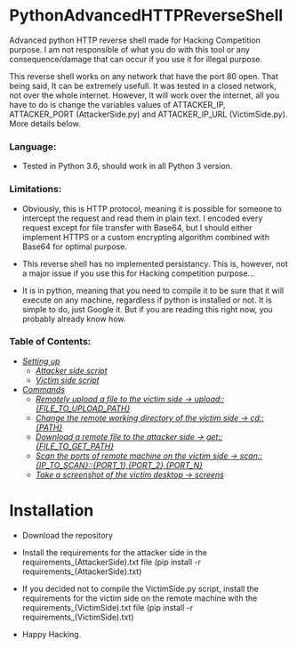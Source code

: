 # PythonAdvancedHTTPReverseShell
Advanced python HTTP reverse shell made for Hacking Competition purpose. I am not responsible of what you do with this tool or any consequence/damage that can occur if you use it for illegal purpose.

This reverse shell works on any network that have the port 80 open. That being said, It can be extremely usefull. It was tested in a closed network, not over the whole internet. However, It will work over the internet, all you have to do is change the variables values of ATTACKER_IP, ATTACKER_PORT (AttackerSide.py) and ATTACKER_IP_URL (VictimSide.py). More details below.

### Language: ### 

- Tested in Python 3.6, should work in all Python 3 version.

### Limitations: ###

- Obviously, this is HTTP protocol, meaning it is possible for someone to intercept the request and read them in plain text. I encoded every request except for file transfer with Base64, but I should either implement HTTPS or a custom encrypting algorithm combined with Base64 for optimal purpose.
               
- This reverse shell has no implemented persistancy. This is, however, not a major issue if you use this for Hacking competition purpose...

- It is in python, meaning that you need to compile it to be sure that it will execute on any machine, regardless if python is installed or not. It is simple to do, just Google it. But if you are reading this right now, you probably already know how.

### Table of Contents: ###
- [*Setting up*](https://github.com/FanaticPythoner/PythonAdvancedHTTPReverseShell#setting-up-)
  - [*Attacker side script*](https://github.com/FanaticPythoner/PythonAdvancedHTTPReverseShell#attacker-side-script)
  - [*Victim side script*](https://github.com/FanaticPythoner/PythonAdvancedHTTPReverseShell#victim-side-script)
- [*Commands*](https://github.com/FanaticPythoner/PythonAdvancedHTTPReverseShell#Commands-)
  - [*Remotely upload a file to the victim side -> upload::{FILE_TO_UPLOAD_PATH}*](https://github.com/FanaticPythoner/PythonAdvancedHTTPReverseShell#upload-command)
  - [*Change the remote working directory of the victim side -> cd::{PATH}*](https://github.com/FanaticPythoner/PythonAdvancedHTTPReverseShell#cd-command)
  - [*Download a remote file to the attacker side -> get::{FILE_TO_GET_PATH}*](https://github.com/FanaticPythoner/PythonAdvancedHTTPReverseShell#get-command)
  - [*Scan the ports of remote machine on the victim side -> scan::{IP_TO_SCAN}::{PORT_1},{PORT_2},{PORT_N}*](https://github.com/FanaticPythoner/PythonAdvancedHTTPReverseShell#scan-command)
  - [*Take a screenshot of the victim desktop -> screens*](https://github.com/FanaticPythoner/PythonAdvancedHTTPReverseShell#screens-command)
  
# Installation

- Download the repository

- Install the requirements for the attacker side in the requirements_(AttackerSide).txt file (pip install -r requirements_(AttackerSide).txt)

- If you decided not to compile the VictimSide.py script, install the requirements for the victim side on the remote machine with the requirements_(VictimSide).txt file (pip install -r requirements_(VictimSide).txt)

- Happy Hacking.


